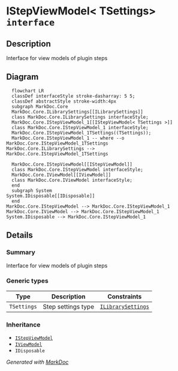 # IStepViewModel&lt; TSettings&gt; `interface`

## Description
Interface for view models of plugin steps

## Diagram
```mermaid
  flowchart LR
  classDef interfaceStyle stroke-dasharray: 5 5;
  classDef abstractStyle stroke-width:4px
  subgraph MarkDoc.Core
  MarkDoc.Core.ILibrarySettings[[ILibrarySettings]]
  class MarkDoc.Core.ILibrarySettings interfaceStyle;
  MarkDoc.Core.IStepViewModel_1[[IStepViewModel< TSettings >]]
  class MarkDoc.Core.IStepViewModel_1 interfaceStyle;
  MarkDoc.Core.IStepViewModel_1TSettings((TSettings));
  MarkDoc.Core.IStepViewModel_1 -- where --o MarkDoc.Core.IStepViewModel_1TSettings
MarkDoc.Core.ILibrarySettings --> MarkDoc.Core.IStepViewModel_1TSettings

  MarkDoc.Core.IStepViewModel[[IStepViewModel]]
  class MarkDoc.Core.IStepViewModel interfaceStyle;
  MarkDoc.Core.IViewModel[[IViewModel]]
  class MarkDoc.Core.IViewModel interfaceStyle;
  end
  subgraph System
System.IDisposable[[IDisposable]]
  end
MarkDoc.Core.IStepViewModel --> MarkDoc.Core.IStepViewModel_1
MarkDoc.Core.IViewModel --> MarkDoc.Core.IStepViewModel_1
System.IDisposable --> MarkDoc.Core.IStepViewModel_1
```

## Details
### Summary
Interface for view models of plugin steps

### Generic types
| Type | Description | Constraints |
| --- | --- | --- |
| `TSettings` | Step settings type | [`ILibrarySettings`](./markdoccore-ILibrarySettings.md) |

### Inheritance
 - [
`IStepViewModel`
](./markdoccore-IStepViewModel.md)
 - [
`IViewModel`
](./markdoccore-IViewModel.md)
 - `IDisposable`

*Generated with* [*MarkDoc*](https://github.com/hailstorm75/MarkDoc.Core)
